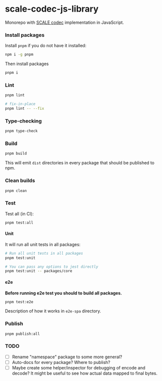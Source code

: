 # scale-codec-js-library

Monorepo with [SCALE codec](https://substrate.dev/docs/en/knowledgebase/advanced/codec) implementation in JavaScript.

### Install packages

Install `pnpm` if you do not have it installed:

```sh
npm i -g pnpm
```

Then install packages

```sh
pnpm i
```

### Lint

```sh
pnpm lint

# fix-in-place
pnpm lint -- --fix
```

### Type-checking

```sh
pnpm type-check
```

### Build

```sh
pnpm build
```

This will emit `dist` directories in every package that should be published to npm.

### Clean builds

```sh
pnpm clean
```

### Test

Test all (in CI):

```sh
pnpm test:all
```

#### Unit

It will run all unit tests in all packages:

```sh
# Run all unit tests in all packages
pnpm test:unit

# You can pass any options to jest directly
pnpm test:unit -- packages/core
```

#### e2e

**Before running e2e test you should to build all packages.**

```sh
pnpm test:e2e
```

Description of how it works in `e2e-spa` directory.

### Publish

```sh
pnpm publish:all
```

### TODO

-   [ ] Rename "namespace" package to some more general?
-   [ ] Auto-docs for every package? Where to publish?
-   [ ] Maybe create some helper/inspector for debugging of encode and decode? It might be useful to see how actual data mapped to final bytes.
